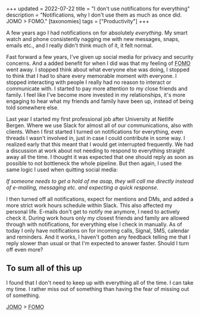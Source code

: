+++
updated = 2022-07-22
title = "I don't use notifications for everything"
description = "Notifications, why I don't use them as much as once did. JOMO > FOMO."
[taxonomies]
tags = ["Productivity"]
+++

A few years ago I had notifications on for absolutely _everything_. My smart
watch and phone consistently nagging me with new messages, snaps, emails etc.,
and I really didn't think much of it, it felt normal.

Fast forward a few years, I've given up social media for privacy and security
concerns. And a added benefit for when I did was that my feeling of
<abbr title="Feat of missing out">FOMO</abbr> went away. I stopped think about
what everyone else was doing, I stopped to think that I had to share every
memorable moment with everyone. I stopped interacting with people I really had
no reason to interact or communicate with. I started to pay more attention to my
close friends and family. I feel like I've become more invested in my
relationships, it's more engaging to hear what my friends and family have been
up, instead of being told somewhere else.

Last year I started my first professional job after University at Netlife
Bergen. Where we use Slack for almost all of our communications, also with
clients. When I first started I turned on notifications for everything, even
threads I wasn't involved in, just in case I could contribute in some way. I
realized early that this meant that I would get interrupted frequently. We had a
discussion at work about not needing to respond to everything straight away all
the time. I thought it was expected that one should reply as soon as possible to
not bottleneck the whole pipeline. But then again, I used the same logic I used
when quitting social media:

_If someone needs to get a hold of me asap, they will call me directly instead
of e-mailing, messaging etc. and expecting a quick response_.

I then turned off all notifications, expect for mentions and DMs, and added a
more strict work hours schedule within Slack. This also affected my personal
life. E-mails don't get to notify me anymore, I need to actively check it.
During work hours only my closest friends and family are allowed through with
notifications, for everything else I check in manually. As of today I only have
notifications on for incoming calls, Signal, SMS, calendar and reminders. And it
works, I haven't gotten any feedback telling me that I reply slower than usual
or that I'm expected to answer faster. Should I turn off even more?

## To sum all of this up

I found that I don't need to keep up with everything all of the time. I can take
my time. I rather miss out of something than having the fear of missing out of
something.

<abbr title="Joy of missing out">JOMO</abbr> >
<abbr title="Feat of missing out">FOMO</abbr>
